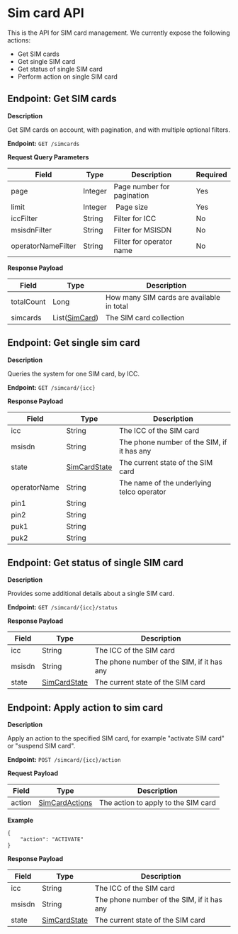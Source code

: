 # Sim card API
This is the API for SIM card management. We currently expose the following actions:

* Get SIM cards
* Get single SIM card
* Get status of single SIM card
* Perform action on single SIM card

## Endpoint: Get SIM cards

**Description**

Get SIM cards on account, with pagination, and with multiple optional filters.

**Endpoint:** `GET /simcards`

**Request Query Parameters**

Field        | Type          | Description  | Required
------------ | ------------- | ------------ | ------------
page | Integer | Page number for pagination | Yes
limit | Integer | Page size | Yes
iccFilter | String | Filter for ICC | No
msisdnFilter | String | Filter for MSISDN | No
operatorNameFilter  | String | Filter for operator name | No

**Response Payload**

Field        | Type          | Description
------------ | ------------- | ------------
totalCount | Long | How many SIM cards are available in total  
simcards | List([SimCard](/general-information/data-types/#simcarddto)) | The SIM card collection

## Endpoint: Get single sim card

**Description**

Queries the system for one SIM card, by ICC.

**Endpoint:** `GET /simcard/{icc}`

**Response Payload**

Field        | Type          | Description
------------ | ------------- | ------------
icc | String | The ICC of the SIM card
msisdn | String | The phone number of the SIM, if it has any
state | [SimCardState](/general-information/data-types/#simcardstate) | The current state of the SIM card
operatorName | String | The name of the underlying telco operator
pin1 | String |
pin2 | String |
puk1 | String |
puk2 | String |

## Endpoint: Get status of single SIM card

**Description**

Provides some additional details about a single SIM card.

**Endpoint:** `GET /simcard/{icc}/status`

**Response Payload**

Field        | Type          | Description
------------ | ------------- | ------------
icc | String | The ICC of the SIM card
msisdn | String | The phone number of the SIM, if it has any
state | [SimCardState](/general-information/data-types/#simcardstate) | The current state of the SIM card

## Endpoint: Apply action to sim card

**Description**

Apply an action to the specified SIM card, for example "activate SIM card" or "suspend SIM card".

**Endpoint:** `POST /simcard/{icc}/action`

**Request Payload**

Field        | Type          | Description
------------ | ------------- | ------------
action | [SimCardActions](/general-information/data-types/#simcardactions) | The action to apply to the SIM card

**Example**

```
{
	"action": "ACTIVATE"
}
```

**Response Payload**

Field        | Type          | Description
------------ | ------------- | ------------
icc | String | The ICC of the SIM card
msisdn | String | The phone number of the SIM, if it has any
state | [SimCardState](/general-information/data-types/#simcardstate) | The current state of the SIM card
